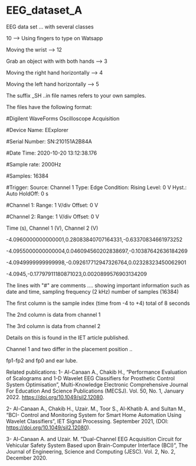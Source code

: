# EEG_dataset_A
EEG data set ... with several classes

10 --> Using fingers to type on Watsapp

Moving the wrist --> 12

Grab an object with with both hands --> 3

Moving the right hand horizontally --> 4

Moving the left hand horizontally --> 5

The suffix _SH ..in file names refers to your own samples.

The files have the following format:

#Digilent WaveForms Oscilloscope Acquisition

#Device Name: EExplorer

#Serial Number: SN:210151A2B84A

#Date Time: 2020-10-20 13:12:38.176

#Sample rate: 2000Hz

#Samples: 16384

#Trigger: Source: Channel 1 Type: Edge Condition: Rising Level: 0 V Hyst.: Auto HoldOff: 0 s

#Channel 1: Range: 1 V/div Offset: 0 V

#Channel 2: Range: 1 V/div Offset: 0 V

Time (s),             Channel 1 (V),       Channel 2 (V)

-4.0960000000000001,0.28083840707164331,-0.63370834661973252

-4.0955000000000004,0.046094560202838697,-0.10387642636184269

-4.0949999999999998,-0.092617712947326764,0.02328323450062901

-4.0945,-0.17797911180871023,0.0020899576903134209

The lines with "#" are comments .... showing important information such as date and time, sampling frequency (2 kHz)  number of samples (16384)

The first column is the sample index (time from -4 to +4) total of 8 seconds

The 2nd column is data from channel 1

The 3rd column is data from channel 2

Details on this is found in the IET article published.

Channel 1 and two differ in the placement position ..

 fp1-fp2 and fp0 and ear lube. 

Related publications:
1- Al-Canaan A., Chakib H., “Performance Evaluation of Scalograms and 1-D Wavelet EEG Classifiers for Prosthetic Control System Optimisation”, Multi-Knowledge Electronic Comprehensive Journal For Education And Science Publications (MECSJ). Vol. 50, No. 1, January 2022. https://doi.org/10.1049/sil2.12080.

2- Al-Canaan A., Chakib H., Uzair. M., Toor S., Al-Khatib A. and Sultan M., “BCI- Control and Monitoring System for Smart Home Automation Using Wavelet Classifiers”, IET Signal Processing. September 2021, (DOI: https://doi.org/10.1049/sil2.12080).

3- Al-Canaan A. and Uzair. M. “Dual-Channel EEG Acquisition Circuit for Vehicular Safety System Based upon Brain-Computer Interface (BCI)”, The Journal of Engineering, Science and Computing (JESC). Vol. 2, No. 2, December 2020.

